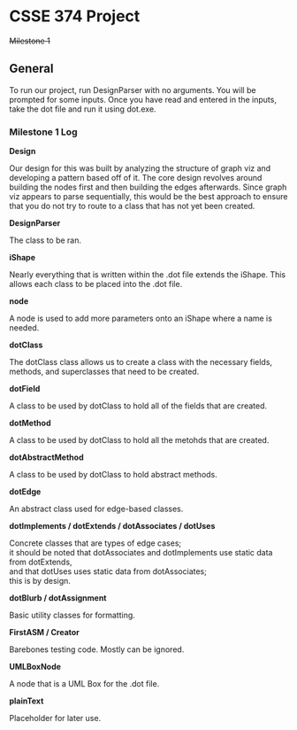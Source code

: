 <h1>CSSE 374 Project</h1>
<strike>Milestone 1</strike>

<h2>General</h2>

To run our project, run DesignParser with no arguments. You will be prompted for some inputs. Once you have read and entered in the inputs, take the dot file and run it using dot.exe.


<h3>Milestone 1 Log</h3>

<strong>Design</strong>
<p>Our design for this was built by analyzing the structure of graph viz and developing a pattern based off of it. The core design revolves around building the nodes first and then building the edges afterwards.
Since graph viz appears to parse sequentially, this would be the best approach to ensure that you do not try to route to a class that has not yet been created.</p>

<strong>DesignParser</strong>
<p>The class to be ran.</p>

<strong>iShape</strong>
<p>Nearly everything that is written within the .dot file extends the iShape. This allows each class to be placed into the .dot file.</p>

<strong>node</strong>
<p>A node is used to add more parameters onto an iShape where a name is needed.</p>

<strong>dotClass</strong>
<p>The dotClass class allows us to create a class with the necessary fields, methods, and superclasses that need to be created.</p>

<strong>dotField</strong>
<p>A class to be used by dotClass to hold all of the fields that are created.</p>

<strong>dotMethod</strong>
<p>A class to be used by dotClass to hold all the metohds that are created.</p>

<strong>dotAbstractMethod</strong>
<p>A class to be used by dotClass to hold abstract methods.</p>

<strong>dotEdge</strong>
<p>An abstract class used for edge-based classes.</p>

<strong>dotImplements / dotExtends / dotAssociates / dotUses</strong>
<p>Concrete classes that are types of edge cases; <br> it should be noted that dotAssociates and dotImplements use static data from dotExtends, <br> and that dotUses uses static data from dotAssociates; <br> this is by design.</p>

<strong>dotBlurb / dotAssignment</strong>
<p>Basic utility classes for formatting.</p>

<strong>FirstASM / Creator</strong>
<p>Barebones testing code. Mostly can be ignored.</p>

<strong>UMLBoxNode</strong>
<p>A node that is a UML Box for the .dot file.</p>

<strong>plainText</strong>
<p>Placeholder for later use.</p>